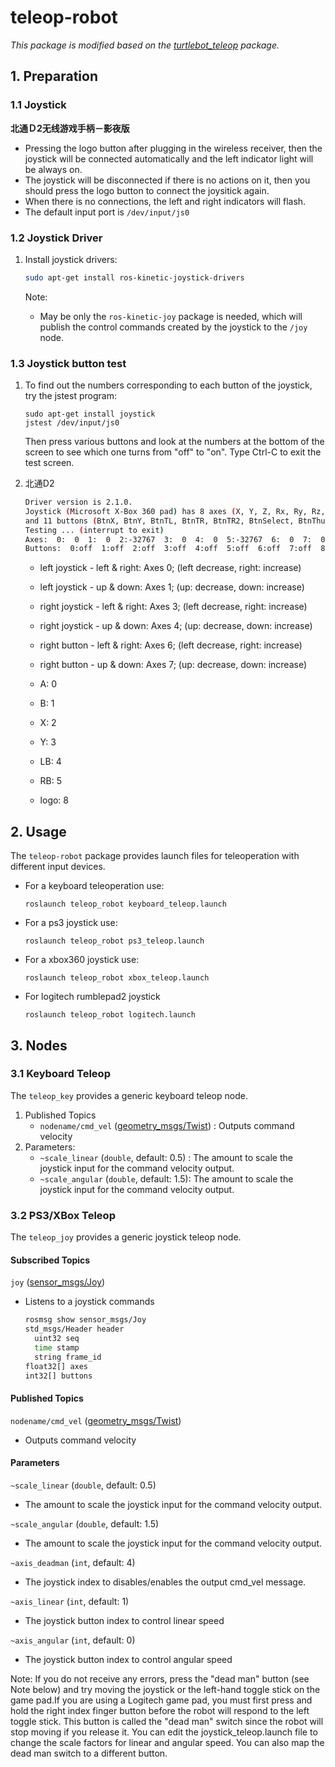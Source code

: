 # teleop-robot

*This package is modified based on the [turtlebot_teleop](https://github.com/turtlebot/turtlebot/tree/kinetic/turtlebot_teleop) package.*

## 1. Preparation

### 1.1 Joystick

**北通Ｄ2无线游戏手柄－影夜版**

- Pressing the logo button after plugging in the wireless receiver, then the joystick will be connected automatically and the left indicator light will be always on.
- The joystick will be disconnected if there is no actions on it, then you should press the logo button to connect the joysitick again. 
- When there is no connections, the left and right indicators will flash. 
- The default input port is `/dev/input/js0`

### 1.2 Joystick Driver

1. Install joystick drivers:

   ```bash
   sudo apt-get install ros-kinetic-joystick-drivers
   ```

   Note: 

   - May be only the `ros-kinetic-joy` package is needed, which will publish the control commands created by the joystick to the `/joy` node. 

### 1.3 Joystick button test

1. To find out the numbers corresponding to each button of the joystick, try the jstest program:

   ```
   sudo apt-get install joystick
   jstest /dev/input/js0
   ```

   Then press various buttons and look at the numbers at the bottom of the screen to see which one turns from "off" to "on". Type Ctrl-C to exit the test screen.

2. 北通D2

   ```bash
   Driver version is 2.1.0.
   Joystick (Microsoft X-Box 360 pad) has 8 axes (X, Y, Z, Rx, Ry, Rz, Hat0X, Hat0Y)
   and 11 buttons (BtnX, BtnY, BtnTL, BtnTR, BtnTR2, BtnSelect, BtnThumbL, BtnThumbR, ?, ?, ?).
   Testing ... (interrupt to exit)
   Axes:  0:  0  1:  0  2:-32767  3:  0  4:  0  5:-32767  6:  0  7:  0 
   Buttons:  0:off  1:off  2:off  3:off  4:off  5:off  6:off  7:off  8:off  9:off 10:off 
   ```

   - left joystick - left & right: Axes 0; (left decrease, right: increase)

   - left joystick - up & down: Axes 1; (up: decrease, down: increase)

   - right joystick - left & right: Axes 3; (left decrease, right: increase)

   - right joystick - up & down: Axes 4; (up: decrease, down: increase)

   - right button - left & right: Axes 6; (left decrease, right: increase)

   - right button - up & down: Axes 7; (up: decrease, down: increase)

   - A: 0

   - B: 1

   - X: 2

   - Y: 3

   - LB: 4

   - RB: 5

   - logo: 8

## 2. Usage

The `teleop-robot` package provides launch files for teleoperation with different input devices.

- For a keyboard teleoperation use:

  ```
  roslaunch teleop_robot keyboard_teleop.launch
  ```

- For a ps3 joystick use:

  ```
  roslaunch teleop_robot ps3_teleop.launch
  ```

- For a xbox360 joystick use:

  ```
  roslaunch teleop_robot xbox_teleop.launch
  ```

- For logitech rumblepad2 joystick

  ```
  roslaunch teleop_robot logitech.launch
  ```


## 3. Nodes

###  3.1 Keyboard Teleop

 The `teleop_key` provides a generic keyboard teleop node.

1. Published Topics
   -  `nodename/cmd_vel` ([geometry_msgs/Twist](http://docs.ros.org/api/geometry_msgs/html/msg/Twist.html)) : Outputs command velocity 
2. Parameters:
   -  `~scale_linear` (`double`, default: 0.5) : The amount to scale the joystick input for the command velocity output.
   - `~scale_angular` (`double`, default: 1.5): The amount to scale the joystick input for the command velocity output.

### 3.2 PS3/XBox Teleop

 The `teleop_joy` provides a generic joystick teleop node.

####  **Subscribed Topics**

 `joy` ([sensor_msgs/Joy](http://docs.ros.org/api/sensor_msgs/html/msg/Joy.html))

- Listens 	to a joystick commands

  ```bash
  rosmsg show sensor_msgs/Joy
  std_msgs/Header header
    uint32 seq
    time stamp
    string frame_id
  float32[] axes
  int32[] buttons
  
  ```

####  **Published Topics**

 `nodename/cmd_vel` ([geometry_msgs/Twist](http://docs.ros.org/api/geometry_msgs/html/msg/Twist.html))

- Outputs command velocity

####  **Parameters**

 `~scale_linear` (`double`, default: 0.5)

- The amount to scale the joystick input for the command velocity output.

`~scale_angular` (`double`, default: 1.5)

- The amount to scale the joystick input for the command velocity output.

`~axis_deadman` (`int`, default: 4)

- The joystick index to disables/enables the output cmd_vel message.

`~axis_linear` (`int`, default: 1)

- The joystick button index to control linear speed

`~axis_angular` (`int`, default: 0)

- The joystick button index to control angular speed



Note: If you do not receive any errors, press the "dead man" button (see Note below) and try moving the joystick or the left-hand toggle stick on the game pad.If you are using a Logitech game pad, you must first press and hold the right index finger button before the robot will respond to the left toggle stick. This button is called the "dead man" switch since the robot will stop moving if you release it. You can edit the joystick_teleop.launch file to change the scale factors for linear and angular speed. You can also map the dead man switch to a different button. 